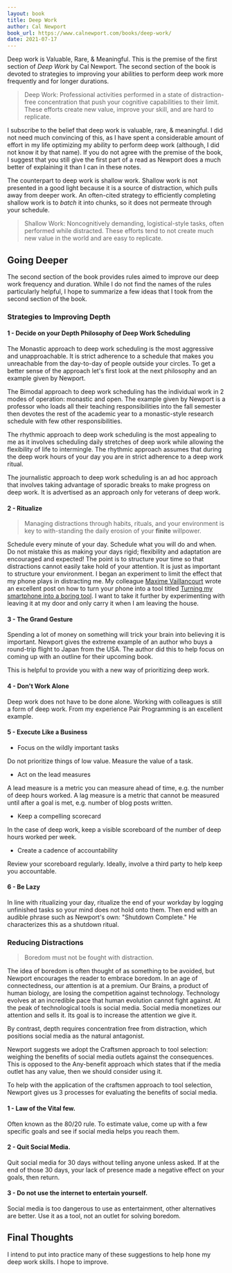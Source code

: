 ```yaml
---
layout: book
title: Deep Work
author: Cal Newport
book_url: https://www.calnewport.com/books/deep-work/
date: 2021-07-17
---
```


Deep work is Valuable, Rare, & Meaningful. This is the premise of the first section of *Deep Work* by Cal Newport.  The
second section of the book is devoted to strategies to improving your abilities to perform deep work more frequently and
for longer durations.

> Deep Work: Professional activities performed in a state of distraction-free concentration that push your cognitive
> capabilities to their limit. These efforts create new value, improve your skill, and are hard to replicate.

I subscribe to the belief that deep work is valuable, rare, & meaningful. I did not need much convincing of this, as I
have spent a considerable amount of effort in my life optimizing my ability to perform deep work (although, I did not
know it by that name). If you do not agree with the premise of the book, I suggest that you still give the first part of
a read as Newport does a much better of explaining it than I can in these notes.


The counterpart to deep work is shallow work. Shallow work is not presented in a good light because it is a source of
distraction, which pulls away from deeper work. An often-cited strategy to efficiently completing shallow work is to
*batch* it into chunks, so it does not permeate through your schedule.

> Shallow Work: Noncognitively demanding, logistical-style tasks, often performed while distracted. These efforts tend
> to not create much new value in the world and are easy to replicate.

## Going Deeper

The second section of the book provides rules aimed to improve our deep work frequency and duration. While I do not find
the names of the rules particularly helpful, I hope to summarize a few ideas that I took from the second section of the
book.

### Strategies to Improving Depth

#### 1 - Decide on your Depth Philosophy of Deep Work Scheduling

The Monastic approach to deep work scheduling is the most aggressive and unapproachable. It is strict adherence to a
schedule that makes you unreachable from the day-to-day of people outside your circles. To get a better sense of the
approach let's first look at the next philosophy and an example given by Newport.

The Bimodal approach to deep work scheduling has the individual work in 2 modes of operation: monastic and open. The
example given by Newport is a professor who loads all their teaching responsibilities into the fall semester then
devotes the rest of the academic year to a monastic-style research schedule with few other responsibilities.

The rhythmic approach to deep work scheduling is the most appealing to me as it involves scheduling daily stretches of
deep work while allowing the flexibility of life to intermingle. The rhythmic approach assumes that during the deep work
hours of your day you are in strict adherence to a deep work ritual.

The journalistic approach to deep work scheduling is an ad hoc approach that involves taking advantage of sporadic
breaks to make progress on deep work. It is advertised as an approach only for veterans of deep work.

#### 2 - Ritualize

> Managing distractions through habits, rituals, and your environment is key to with-standing the daily erosion of your
> **finite** willpower.

Schedule every minute of your day. Schedule what you will do and when. Do not mistake this as making your days rigid;
flexibility and adaptation are encouraged and expected! The point is to structure your time so that distractions cannot
easily take hold of your attention. It is just as important to structure your environment. I began an experiment to
limit the effect that my phone plays in distracting me. My colleague [Maxime
Vaillancourt](https://maximevaillancourt.com/) wrote an excellent post on how to turn your phone into a tool titled
[Turning my smartphone into a boring
tool](https://maximevaillancourt.com/blog/turning-my-smartphone-into-a-boring-tool). I want to take it further by
experimenting with leaving it at my door and only carry it when I am leaving the house.

#### 3 - The Grand Gesture

Spending a lot of money on something will trick your brain into believing it is important. Newport gives the extreme
example of an author who buys a round-trip flight to Japan from the USA. The author did this to help focus on coming up
with an outline for their upcoming book.

This is helpful to provide you with a new way of prioritizing deep work.

#### 4 - Don't Work Alone

Deep work does not have to be done alone. Working with colleagues is still a form of deep work. From my experience Pair
Programming is an excellent example.

#### 5 - Execute Like a Business

- Focus on the wildly important tasks

Do not prioritize things of low value. Measure the value of a task.

- Act on the lead measures

A lead measure is a metric you can measure ahead of time, e.g. the number of deep hours worked. A lag measure is a
metric that cannot be measured until after a goal is met, e.g. number of blog posts written.

- Keep a compelling scorecard

In the case of deep work, keep a visible scoreboard of the number of deep hours worked per week.

- Create a cadence of accountability

Review your scoreboard regularly. Ideally, involve a third party to help keep you accountable.

#### 6 - Be Lazy

In line with ritualizing your day, ritualize the end of your workday by logging unfinished tasks so your mind does not
hold onto them. Then end with an audible phrase such as Newport's own: "Shutdown Complete." He characterizes this as a
shutdown ritual.

### Reducing Distractions

> Boredom must not be fought with distraction.

The idea of boredom is often thought of as something to be avoided, but Newport encourages the reader to embrace
boredom.  In an age of connectedness, our attention is at a premium. Our Brains, a product of human biology, are losing
the competition against technology. Technology evolves at an incredible pace that human evolution cannot fight against.
At the peak of technological tools is social media. Social media monetizes our attention and sells it. Its goal is to
increase the attention we give it.

By contrast, depth requires concentration free from distraction, which positions social media as the natural antagonist.

Newport suggests we adopt the Craftsmen approach to tool selection: weighing the benefits of social media outlets
against the consequences. This is opposed to the Any-benefit approach which states that if the media outlet has any
value, then we should consider using it.

To help with the application of the craftsmen approach to tool selection, Newport gives us 3 processes for evaluating
the benefits of social media.

#### 1 - Law of the Vital few.

Often known as the 80/20 rule. To estimate value, come up with a few specific goals and see if social media helps you
reach them.

#### 2 - Quit Social Media.

Quit social media for 30 days without telling anyone unless asked. If at the end of those 30 days, your lack of presence
made a negative effect on your goals, then return.

#### 3 - Do not use the internet to entertain yourself.

Social media is too dangerous to use as entertainment, other alternatives are better. Use it as a tool, not an outlet
for solving boredom.

## Final Thoughts

I intend to put into practice many of these suggestions to help hone my deep work skills. I hope to improve.


